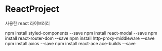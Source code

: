 # ReactProject



사용한 react 라이브러리

npm install styled-components --save
npm install react-modal --save
npm install react-router-dom --save
npm install http-proxy-middleware --save
npm install axios --save
npm install react-ace ace-builds --save
